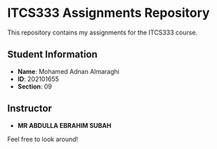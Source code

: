 # ITCS333 Assignments Repository

This repository contains my assignments for the ITCS333 course.

## Student Information
- **Name**: Mohamed Adnan Almaraghi
- **ID**: 202101655
- **Section**: 09

## Instructor
- **MR ABDULLA EBRAHIM SUBAH**

Feel free to look around!
